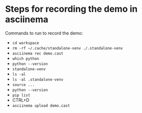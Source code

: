 # Steps for recording the demo in asciinema

Commands to run to record the demo:

* `cd workspace`
* `rm -rf ~/.cache/standalone-venv ./.standalone-venv`
* `asciinema rec demo.cast`
* `which python`
* `python --version`
* `standalone-venv`
* `ls -al`
* `ls -al .standalone-venv`
* `source ...`
* `python --version`
* `pip list`
* CTRL+D
* `asciinema upload demo.cast`
